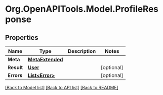 
# Org.OpenAPITools.Model.ProfileResponse

## Properties

Name | Type | Description | Notes
------------ | ------------- | ------------- | -------------
**Meta** | [**MetaExtended**](MetaExtended.md) |  | 
**Result** | [**User**](User.md) |  | [optional] 
**Errors** | [**List&lt;Error&gt;**](Error.md) |  | [optional] 

[[Back to Model list]](../README.md#documentation-for-models)
[[Back to API list]](../README.md#documentation-for-api-endpoints)
[[Back to README]](../README.md)

